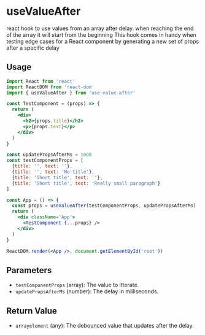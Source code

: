 # useValueAfter

react hook to use values from an array after delay. when reaching the end of the array it will start from the beginning
This hook comes in handy when testing edge cases for a React component by generating a new set of props after a specific delay

## Usage

```jsx
import React from 'react'
import ReactDOM from 'react-dom'
import { useValueAfter } from 'use-value-after'

const TestComponent = (props) => {
  return (
    <div>
      <h2>{props.title}</h2>
      <p>{props.text}</p>
    </div>
  )
}

const updatePropsAfterMs = 1000
const testComponentProps = [
  {title: '', text: ''},
  {title: '', text: 'No title'},
  {title: 'Short title', text: ''},
  {title: 'Short title', text: 'Really small paragraph'}
]

const App = () => {
  const props = useValueAfter(testComponentProps, updatePropsAfterMs)
  return (
    <div className='App'>
      <TestComponent {...props} />
    </div>
  )
}

ReactDOM.render(<App />, document.getElementById('root'))

```

## Parameters

- `testComponentProps` (array): The value to itterate.
- `updatePropsAfterMs` (number): The delay in milliseconds.

## Return Value

- `arrayelement` (any): The debounced value that updates after the delay.

